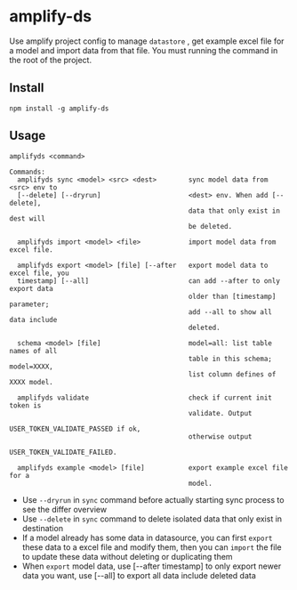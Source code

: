 # amplify-ds

Use amplify project config to manage `datastore` , get example excel file for a model and import data from that file. You must running the command in the root of the project.

## Install
```
npm install -g amplify-ds
```

## Usage

```
amplifyds <command>

Commands:
  amplifyds sync <model> <src> <dest>        sync model data from <src> env to
  [--delete] [--dryrun]                      <dest> env. When add [--delete],
                                             data that only exist in dest will
                                             be deleted.

  amplifyds import <model> <file>            import model data from excel file.

  amplifyds export <model> [file] [--after   export model data to excel file, you
  timestamp] [--all]                         can add --after to only export data
                                             older than [timestamp] parameter;
                                             add --all to show all data include
                                             deleted.

  schema <model> [file]                      model=all: list table names of all 
                                             table in this schema; model=XXXX,
                                             list column defines of XXXX model.

  amplifyds validate                         check if current init token is
                                             validate. Output
                                             USER_TOKEN_VALIDATE_PASSED if ok,
                                             otherwise output
                                             USER_TOKEN_VALIDATE_FAILED.
                                             
  amplifyds example <model> [file]           export example excel file for a
                                             model.
```
* Use `--dryrun` in `sync` command before actually starting sync process to see the differ overview
* Use `--delete` in `sync` command to delete isolated data that only exist in destination
* If a model already has some data in datasource, you can first `export` these data to a excel file and modify them, then you can `import` the file to update these data without deleting or duplicating them
* When `export` model data, use [--after timestamp] to only export newer data you want, use [--all] to export all data include deleted data

